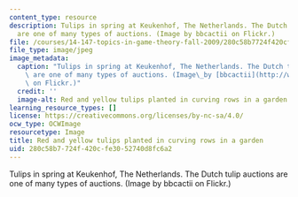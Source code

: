 ```yaml
---
content_type: resource
description: Tulips in spring at Keukenhof, The Netherlands. The Dutch tulip auctions
  are one of many types of auctions. (Image by bbcactii on Flickr.)
file: /courses/14-147-topics-in-game-theory-fall-2009/280c58b7724f420cfe3052740d8fc6a2_14-147f09.jpg
file_type: image/jpeg
image_metadata:
  caption: "Tulips in spring at Keukenhof, The Netherlands. The Dutch tulip auctions\
    \ are one of many types of auctions. (Image\_by [bbcactii](http://www.flickr.com/photos/bhb/82184432/)\
    \ on Flickr.)"
  credit: ''
  image-alt: Red and yellow tulips planted in curving rows in a garden.
learning_resource_types: []
license: https://creativecommons.org/licenses/by-nc-sa/4.0/
ocw_type: OCWImage
resourcetype: Image
title: Red and yellow tulips planted in curving rows in a garden
uid: 280c58b7-724f-420c-fe30-52740d8fc6a2
---
```

Tulips in spring at Keukenhof, The Netherlands. The Dutch tulip auctions are one of many types of auctions. (Image by bbcactii on Flickr.)